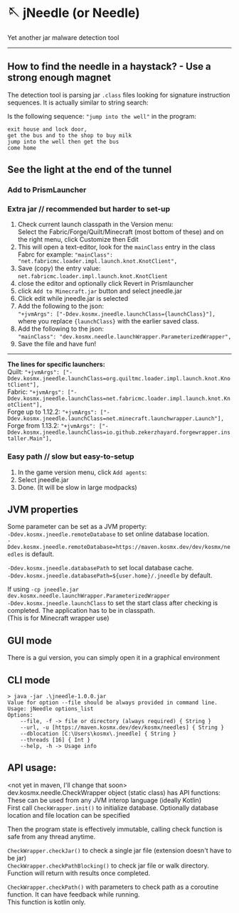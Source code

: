 ﻿# 🪡 jNeedle (or Needle)
Yet another jar malware detection tool

---
## How to find the needle in a haystack? - Use a strong enough magnet

The detection tool is parsing jar `.class` files looking for signature instruction sequences.
It is actually similar to string search:

Is the following sequence: `"jump into the well"`
in the program:
```text
exit house and lock door,
get the bus and to the shop to buy milk
jump into the well then get the bus
come home
```

## See the **light** at the end of the tunnel
### Add to PrismLauncher

### Extra jar // recommended but harder to set-up
1. Check current launch classpath in the Version menu:  
Select the Fabric/Forge/Quilt/Minecraft (most bottom of these) and on the right menu, click Customize then Edit
2. This will open a text-editor, look for the `mainClass` entry in the class  
Fabrc for example: `"mainClass": "net.fabricmc.loader.impl.launch.knot.KnotClient",`
3. Save (copy) the entry value: `net.fabricmc.loader.impl.launch.knot.KnotClient`
4. close the editor and optionally click Revert in Prismlauncher
5. click `Add to Minecraft.jar` button and select jneedle.jar
6. Click edit while jneedle.jar is selected
7. Add the following to the json:  
`"+jvmArgs": ["-Ddev.kosmx.jneedle.launchClass={launchClass}"],` where you replace `{launchClass}` with the earlier saved class.
8. Add the following to the json:  
`"mainClass": "dev.kosmx.needle.launchWrapper.ParameterizedWrapper",`
9. Save the file and have fun!

--- 

**The lines for specific launchers:**  
Quilt: `"+jvmArgs": ["-Ddev.kosmx.jneedle.launchClass=org.quiltmc.loader.impl.launch.knot.KnotClient"],`  
Fabric: `"+jvmArgs": ["-Ddev.kosmx.jneedle.launchClass=net.fabricmc.loader.impl.launch.knot.KnotClient"],`   
Forge up to 1.12.2: `"+jvmArgs": ["-Ddev.kosmx.jneedle.launchClass=net.minecraft.launchwrapper.Launch"],`  
Forge from 1.13.2: `"+jvmArgs": ["-Ddev.kosmx.jneedle.launchClass=io.github.zekerzhayard.forgewrapper.installer.Main"],`  

### Easy path // slow but easy-to-setup
1. In the game version menu, click `Add agents`:  
2. Select jneedle.jar
3. Done. (It will be slow in large modpacks)

## JVM properties
Some parameter can be set as a JVM property:  
`-Ddev.kosmx.jneedle.remoteDatabase` to set online database location.  
`-Ddev.kosmx.jneedle.remoteDatabase=https://maven.kosmx.dev/dev/kosmx/needles` is default.  

`-Ddev.kosmx.jneedle.databasePath` to set local database cache.  
`-Ddev.kosmx.jneedle.databasePath=${user.home}/.jneedle` by default.


If using `-cp jneedle.jar dev.kosmx.needle.launchWrapper.ParameterizedWrapper`  
`-Ddev.kosmx.jneedle.launchClass` to set the start class after checking is completed. The application has to be in classpath.  
(This is for Minecraft wrapper use)

## GUI mode
There is a gui version, you can simply open it in a graphical environment

## CLI mode
```text
> java -jar .\jneedle-1.0.0.jar
Value for option --file should be always provided in command line.
Usage: jNeedle options_list
Options:
    --file, -f -> file or directory (always required) { String }
    --url, -u [https://maven.kosmx.dev/dev/kosmx/needles] { String }
    --dblocation [C:\Users\kosmx\.jneedle] { String }
    --threads [16] { Int }
    --help, -h -> Usage info
```

## API usage:
<not yet in maven, I'll change that soon>  
dev.kosmx.needle.CheckWrapper object (static class) has API functions:  
These can be used from any JVM interop language (ideally Kotlin)  
First call `CheckWrapper.init()` to initialize database. Optionally database location and file location can be specified

Then the program state is effectively immutable, calling check function is safe from any thread anytime.  

`CheckWrapper.checkJar()` to check a single jar file (extension doesn't have to be jar)  
`CheckWrapper.checkPathBlocking()` to check jar file or walk directory. Function will return with results once completed.  

  
`CheckWrapper.checkPath()` with parameters to check path as a coroutine function. It can have feedback while running.  
This function is kotlin only.


